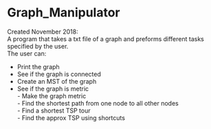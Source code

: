 # Graph_Manipulator
Created November 2018:
<br />A program that takes a txt file of a graph and preforms different tasks specified by the user.  
The user can:  
 - Print the graph
 - See if the graph is connected
 - Create an MST of the graph
 - See if the graph is metric
<br /> - Make the graph metric
<br /> - Find the shortest path from one node to all other nodes
<br /> - Find a shortest TSP tour
<br /> - Find the approx TSP using shortcuts

